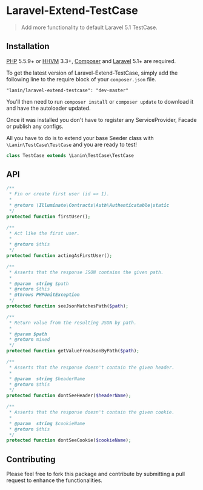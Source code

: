 # Laravel-Extend-TestCase
> Add more functionality to default Laravel 5.1 TestCase. 

## Installation

[PHP](https://php.net) 5.5.9+ or [HHVM](http://hhvm.com) 3.3+, [Composer](https://getcomposer.org) and [Laravel](http://laravel.com) 5.1+ are required.

To get the latest version of Laravel-Extend-TestCase, simply add the following line to the require block of your `composer.json` file.

```
"lanin/laravel-extend-testcase": "dev-master"
```

You'll then need to run `composer install` or `composer update` to download it and have the autoloader updated.

Once it was installed you don't have to register any ServiceProvider, Facade or publish any configs.

All you have to do is to extend your base Seeder class with `\Lanin\TestCase\TestCase` and you are ready to test!

```php
class TestCase extends \Lanin\TestCase\TestCase
```

## API

```php
/**
 * Fin or create first user (id => 1).
 *
 * @return \Illuminate\Contracts\Auth\Authenticatable|static
 */
protected function firstUser();

/**
 * Act like the first user.
 *
 * @return $this
 */
protected function actingAsFirstUser();

/**
 * Asserts that the response JSON contains the given path.
 *
 * @param  string $path
 * @return $this
 * @throws PHPUnitException
 */
protected function seeJsonMatchesPath($path);

/**
 * Return value from the resulting JSON by path.
 *
 * @param $path
 * @return mixed
 */
protected function getValueFromJsonByPath($path);

/**
 * Asserts that the response doesn't contain the given header.
 *
 * @param  string $headerName
 * @return $this
 */
protected function dontSeeHeader($headerName);

/**
 * Asserts that the response doesn't contain the given cookie.
 *
 * @param  string $cookieName
 * @return $this
 */
protected function dontSeeCookie($cookieName);
```

## Contributing

Please feel free to fork this package and contribute by submitting a pull request to enhance the functionalities.
